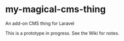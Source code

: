 # my-magical-cms-thing
An add-on CMS thing for Laravel


This is a prototype in progress. See the Wiki for notes.
